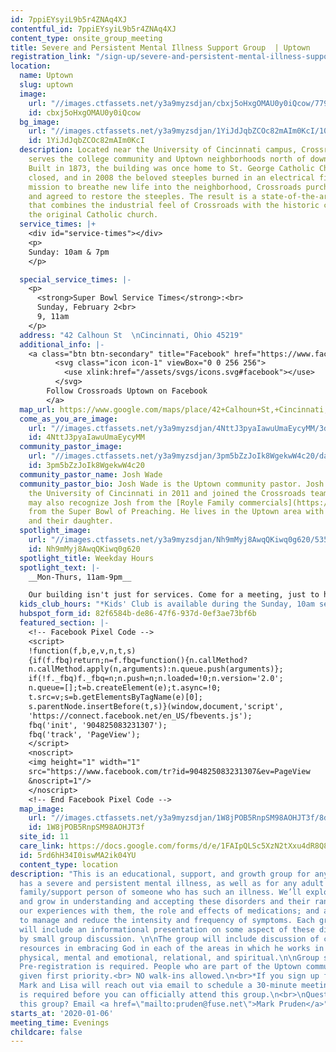 ```yaml
---
id: 7ppiEYsyiL9b5r4ZNAq4XJ
contentful_id: 7ppiEYsyiL9b5r4ZNAq4XJ
content_type: onsite_group_meeting
title: Severe and Persistent Mental Illness Support Group  | Uptown
registration_link: "/sign-up/severe-and-persistent-mental-illness-support-group-uptown/"
location:
  name: Uptown
  slug: uptown
  image:
    url: "//images.ctfassets.net/y3a9myzsdjan/cbxj5oHxgOMAU0y0iQcow/779e11ec94593ab0225928e46adaa666/crossroads-church-locations-uptown2.jpg"
    id: cbxj5oHxgOMAU0y0iQcow
  bg_image:
    url: "//images.ctfassets.net/y3a9myzsdjan/1YiJdJqbZCOc82mAIm0KcI/104a51c26d87871a51a76c6ab7331bf8/crossroads-church-uptown-bg.jpg"
    id: 1YiJdJqbZCOc82mAIm0KcI
  description: Located near the University of Cincinnati campus, Crossroads Uptown
    serves the college community and Uptown neighborhoods north of downtown Cincinnati.
    Built in 1873, the building was once home to St. George Catholic Church. The church
    closed, and in 2008 the beloved steeples burned in an electrical fire. With a
    mission to breathe new life into the neighborhood, Crossroads purchased the building,
    and agreed to restore the steeples. The result is a state-of-the-art building
    that combines the industrial feel of Crossroads with the historic character of
    the original Catholic church.
  service_times: |+
    <div id="service-times"></div>
    <p>
    Sunday: 10am & 7pm
    </p>

  special_service_times: |-
    <p>
      <strong>Super Bowl Service Times</strong>:<br>
      Sunday, February 2<br>
      9, 11am
    </p>
  address: "42 Calhoun St  \nCincinnati, Ohio 45219"
  additional_info: |-
    <a class="btn btn-secondary" title="Facebook" href="https://www.facebook.com/Crossroads-Uptown-1948545472109437/">
          <svg class="icon icon-1" viewBox="0 0 256 256">
            <use xlink:href="/assets/svgs/icons.svg#facebook"></use>
          </svg>
        Follow Crossroads Uptown on Facebook
        </a>
  map_url: https://www.google.com/maps/place/42+Calhoun+St,+Cincinnati,+OH+45219/@39.128289,-84.5150817,17z/data=!3m1!4b1!4m5!3m4!1s0x8841b3f2bfac6973:0x7a4c5355d732c7e6!8m2!3d39.128289!4d-84.512893
  come_as_you_are_image:
    url: "//images.ctfassets.net/y3a9myzsdjan/4NttJ3pyaIawuUmaEycyMM/3dfcc01867c451ac096e56e4099eef9a/crossroads-church-come-as-you-are.jpg"
    id: 4NttJ3pyaIawuUmaEycyMM
  community_pastor_image:
    url: "//images.ctfassets.net/y3a9myzsdjan/3pm5bZzJoIk8WgekwW4c20/da6df01c128a96af60a27631fd6a7807/crossroads-uptown-cp-josh-wade.jpg"
    id: 3pm5bZzJoIk8WgekwW4c20
  community_pastor_name: Josh Wade
  community_pastor_bio: Josh Wade is the Uptown community pastor. Josh graduated from
    the University of Cincinnati in 2011 and joined the Crossroads team in 2015. You
    may also recognize Josh from the [Royle Family commercials](https://www.youtube.com/watch?v=DQ0zIXSUhmo)
    from the Super Bowl of Preaching. He lives in the Uptown area with his wife, Tierra,
    and their daughter.
  spotlight_image:
    url: "//images.ctfassets.net/y3a9myzsdjan/Nh9mMyj8AwqQKiwq0g620/535c84c71175b977ee4fc365c23e1f0f/crossroads-church-open.jpg"
    id: Nh9mMyj8AwqQKiwq0g620
  spotlight_title: Weekday Hours
  spotlight_text: |-
    __Mon-Thurs, 11am-9pm__

    Our building isn't just for services. Come for a meeting, just to hang out with friends, or even for a quiet place to study or pray. Enjoy free coffee, wi-fi and plenty of couches.
  kids_club_hours: "*Kids' Club is available during the Sunday, 10am service*"
  hubspot_form_id: 82f6584b-de86-47f6-937d-0ef3ae73bf6b
  featured_section: |-
    <!-- Facebook Pixel Code -->
    <script>
    !function(f,b,e,v,n,t,s)
    {if(f.fbq)return;n=f.fbq=function(){n.callMethod?
    n.callMethod.apply(n,arguments):n.queue.push(arguments)};
    if(!f._fbq)f._fbq=n;n.push=n;n.loaded=!0;n.version='2.0';
    n.queue=[];t=b.createElement(e);t.async=!0;
    t.src=v;s=b.getElementsByTagName(e)[0];
    s.parentNode.insertBefore(t,s)}(window,document,'script',
    'https://connect.facebook.net/en_US/fbevents.js');
    fbq('init', '904825083231307');
    fbq('track', 'PageView');
    </script>
    <noscript>
    <img height="1" width="1"
    src="https://www.facebook.com/tr?id=904825083231307&ev=PageView
    &noscript=1"/>
    </noscript>
    <!-- End Facebook Pixel Code -->
  map_image:
    url: "//images.ctfassets.net/y3a9myzsdjan/1W8jPOB5RnpSM98AOHJT3f/8ddf47c148781ac7a56345726bc50b77/Screen_Shot_2019-11-15_at_2.37.55_PM.png"
    id: 1W8jPOB5RnpSM98AOHJT3f
  site_id: 11
  care_link: https://docs.google.com/forms/d/e/1FAIpQLSc5XzN2tXxu4dR8Q8xoH9qXgagINeH_taNpVBla7V2I4YB-vw/viewform
  id: 5rd6hH34I0iswMA2ik04YU
  content_type: location
description: "This is an educational, support, and growth group for any adult who
  has a severe and persistent mental illness, as well as for any adult who is a primary
  family/support person of someone who has such an illness. We’ll explore, share support,
  and grow in understanding and accepting these disorders and their ranges of symptoms;
  our experiences with them, the role and effects of medications; and additional ways
  to manage and reduce the intensity and frequency of symptoms. Each group meeting
  will include an informational presentation on some aspect of these disorders, followed
  by small group discussion. \n\nThe group will include discussion of challenges and
  resources in embracing God in each of the areas in which he works in our lives:
  physical, mental and emotional, relational, and spiritual.\n\nGroup size is limited.<br>
  Pre-registration is required. People who are part of the Uptown community will be
  given first priority.<br> NO walk-ins allowed.\n<br>*If you sign up for this group,
  Mark and Lisa will reach out via email to schedule a 30-minute meeting. This meeting
  is required before you can officially attend this group.\n<br>\nQuestions about
  this group? Email <a href=\"mailto:pruden@fuse.net\">Mark Pruden</a>"
starts_at: '2020-01-06'
meeting_time: Evenings
childcare: false
---
```


